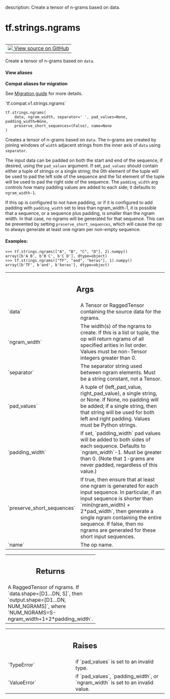 description: Create a tensor of n-grams based on data.

<div itemscope itemtype="http://developers.google.com/ReferenceObject">
<meta itemprop="name" content="tf.strings.ngrams" />
<meta itemprop="path" content="Stable" />
</div>

# tf.strings.ngrams

<!-- Insert buttons and diff -->

<table class="tfo-notebook-buttons tfo-api nocontent" align="left">
<td>
  <a target="_blank" href="https://github.com/tensorflow/tensorflow/blob/r2.2/tensorflow/python/ops/ragged/ragged_string_ops.py#L653-L804">
    <img src="https://www.tensorflow.org/images/GitHub-Mark-32px.png" />
    View source on GitHub
  </a>
</td>
</table>



Create a tensor of n-grams based on `data`.

<section class="expandable">
  <h4 class="showalways">View aliases</h4>
  <p>
<b>Compat aliases for migration</b>
<p>See
<a href="https://www.tensorflow.org/guide/migrate">Migration guide</a> for
more details.</p>
<p>`tf.compat.v1.strings.ngrams`</p>
</p>
</section>

<pre class="devsite-click-to-copy prettyprint lang-py tfo-signature-link">
<code>tf.strings.ngrams(
    data, ngram_width, separator=' ', pad_values=None, padding_width=None,
    preserve_short_sequences=(False), name=None
)
</code></pre>



<!-- Placeholder for "Used in" -->

Creates a tensor of n-grams based on `data`. The n-grams are created by
joining windows of `width` adjacent strings from the inner axis of `data`
using `separator`.

The input data can be padded on both the start and end of the sequence, if
desired, using the `pad_values` argument. If set, `pad_values` should contain
either a tuple of strings or a single string; the 0th element of the tuple
will be used to pad the left side of the sequence and the 1st element of the
tuple will be used to pad the right side of the sequence. The `padding_width`
arg controls how many padding values are added to each side; it defaults to
`ngram_width-1`.

If this op is configured to not have padding, or if it is configured to add
padding with `padding_width` set to less than ngram_width-1, it is possible
that a sequence, or a sequence plus padding, is smaller than the ngram
width. In that case, no ngrams will be generated for that sequence. This can
be prevented by setting `preserve_short_sequences`, which will cause the op
to always generate at least one ngram per non-empty sequence.

#### Examples:



```
>>> tf.strings.ngrams(["A", "B", "C", "D"], 2).numpy()
array([b'A B', b'B C', b'C D'], dtype=object)
>>> tf.strings.ngrams(["TF", "and", "keras"], 1).numpy()
array([b'TF', b'and', b'keras'], dtype=object)
```

<!-- Tabular view -->
 <table class="responsive fixed orange">
<colgroup><col width="214px"><col></colgroup>
<tr><th colspan="2"><h2 class="add-link">Args</h2></th></tr>

<tr>
<td>
`data`
</td>
<td>
A Tensor or RaggedTensor containing the source data for the ngrams.
</td>
</tr><tr>
<td>
`ngram_width`
</td>
<td>
The width(s) of the ngrams to create. If this is a list or
tuple, the op will return ngrams of all specified arities in list order.
Values must be non-Tensor integers greater than 0.
</td>
</tr><tr>
<td>
`separator`
</td>
<td>
The separator string used between ngram elements. Must be a
string constant, not a Tensor.
</td>
</tr><tr>
<td>
`pad_values`
</td>
<td>
A tuple of (left_pad_value, right_pad_value), a single string,
or None. If None, no padding will be added; if a single string, then that
string will be used for both left and right padding. Values must be Python
strings.
</td>
</tr><tr>
<td>
`padding_width`
</td>
<td>
If set, `padding_width` pad values will be added to both
sides of each sequence. Defaults to `ngram_width`-1. Must be greater than
0. (Note that 1-grams are never padded, regardless of this value.)
</td>
</tr><tr>
<td>
`preserve_short_sequences`
</td>
<td>
If true, then ensure that at least one ngram is
generated for each input sequence.  In particular, if an input sequence is
shorter than `min(ngram_width) + 2*pad_width`, then generate a single
ngram containing the entire sequence.  If false, then no ngrams are
generated for these short input sequences.
</td>
</tr><tr>
<td>
`name`
</td>
<td>
The op name.
</td>
</tr>
</table>



<!-- Tabular view -->
 <table class="responsive fixed orange">
<colgroup><col width="214px"><col></colgroup>
<tr><th colspan="2"><h2 class="add-link">Returns</h2></th></tr>
<tr class="alt">
<td colspan="2">
A RaggedTensor of ngrams. If `data.shape=[D1...DN, S]`, then
`output.shape=[D1...DN, NUM_NGRAMS]`, where
`NUM_NGRAMS=S-ngram_width+1+2*padding_width`.
</td>
</tr>

</table>



<!-- Tabular view -->
 <table class="responsive fixed orange">
<colgroup><col width="214px"><col></colgroup>
<tr><th colspan="2"><h2 class="add-link">Raises</h2></th></tr>

<tr>
<td>
`TypeError`
</td>
<td>
if `pad_values` is set to an invalid type.
</td>
</tr><tr>
<td>
`ValueError`
</td>
<td>
if `pad_values`, `padding_width`, or `ngram_width` is set to an
invalid value.
</td>
</tr>
</table>

